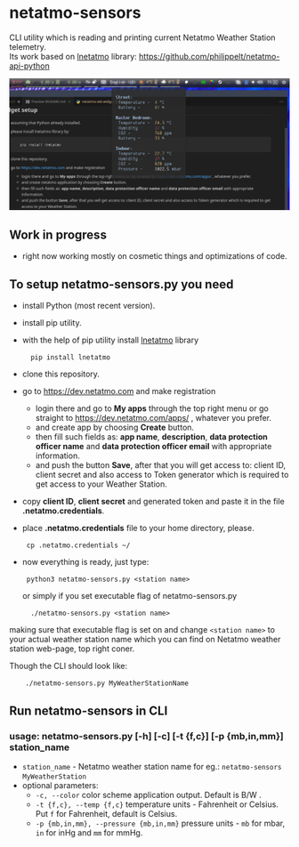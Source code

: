 # netatmo-sensors

CLI utility which is reading and printing current Netatmo Weather Station telemetry.<br>
Its work based on [lnetatmo](https://github.com/philippelt/netatmo-api-python) library: https://github.com/philippelt/netatmo-api-python

![preview netatmo-sensors](https://github.com/Straumleaf/netatmo-wb-widget/blob/main/preview/netatmo-widget-scr-tooltip.png)

## Work in progress

+ right now working mostly on cosmetic things and optimizations of code. 

## To setup netatmo-sensors.py you need

+ install Python (most recent version).
+ install pip utility.
+ with the help of pip utility install [lnetatmo](https://github.com/philippelt/netatmo-api-python) library

        pip install lnetatmo

+ clone this repository.
+ go to https://dev.netatmo.com and make registration
    -  login there and go to **My apps** through the top right menu
       or go straight to https://dev.netatmo.com/apps/ , whatever you prefer.
    -  and create app by choosing **Create** button.
    -  then fill such fields as: **app name**, **description**, **data protection officer name** and **data protection officer email** with appropriate information.
    -  and push the button **Save**, after that you will get access to: client ID, client secret
        and also access to Token generator which is required to get access to your Weather Station.
+ copy **client ID**, **client secret** and generated token and paste it in the file **.netatmo.credentials**.
+ place **.netatmo.credentials** file to your home directory, please.

       cp .netatmo.credentials ~/

+ now everything is ready, just type:
 
       python3 netatmo-sensors.py <station name>
 
  or simply if you set executable flag of netatmo-sensors.py 
 
        ./netatmo-sensors.py <station name>
 
 making sure that executable flag is set on and change `<station name>` to your actual weather station name which you can find on Netatmo weather station web-page, top right coner.
 
 Though the CLI should look like:
 
        ./netatmo-sensors.py MyWeatherStationName

## Run netatmo-sensors in CLI
### usage: netatmo-sensors.py [-h] [-c] [-t {f,c}] [-p {mb,in,mm}] station_name

+ `station_name` - Netatmo weather station name for eg.: `netatmo-sensors MyWeatherStation`
+ optional parameters:
    - `-c, --color`   color scheme application output. Default is B/W .
    - `-t {f,c}, --temp {f,c}`   temperature units - Fahrenheit or Celsius. Put `f` for Fahrenheit, default is Celsius.
    - `-p {mb,in,mm}, --pressure {mb,in,mm}`    pressure units - `mb` for mbar, `in` for inHg and `mm` for mmHg.  
